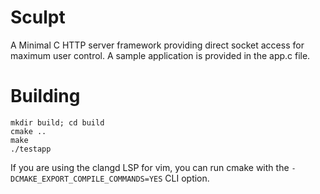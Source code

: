 # Sculpt

A Minimal C HTTP server framework providing direct socket access for maximum user control.
A sample application is provided in the app.c file.

# Building

```
mkdir build; cd build
cmake ..
make
./testapp
```

If you are using the clangd LSP for vim, you can run cmake with the `-DCMAKE_EXPORT_COMPILE_COMMANDS=YES` CLI option.
